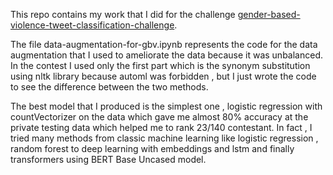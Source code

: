 This repo contains my work that I did for the challenge [gender-based-violence-tweet-classification-challenge](https://zindi.africa/competitions/gender-based-violence-tweet-classification-challenge). 

The file data-augmentation-for-gbv.ipynb represents the code for the data augmentation that I used to ameliorate the data because it was unbalanced. In the contest I used only the first part which is the synonym substitution using nltk library because automl was forbidden , but I just wrote the code to see the difference between the two methods.

The best model that I produced is the simplest one , logistic regression with countVectorizer on the data which gave me almost 80% accuracy at the private testing data which helped me to rank 23/140 contestant. In fact , I tried many methods from classic machine learning like logistic regression , random forest to deep learning with embeddings and lstm and finally transformers using BERT Base Uncased model.
